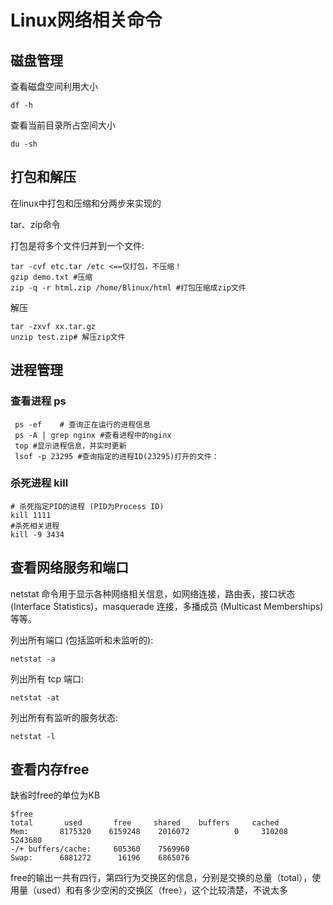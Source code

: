 # Linux网络相关命令

## 磁盘管理

查看磁盘空间利用大小

```text
df -h
```

查看当前目录所占空间大小

```text
du -sh
```

## 打包和解压

在linux中打包和压缩和分两步来实现的

tar、zip命令

打包是将多个文件归并到一个文件:

```text
tar -cvf etc.tar /etc <==仅打包，不压缩！
gzip demo.txt #压缩
zip -q -r html.zip /home/Blinux/html #打包压缩成zip文件
```

解压

```text
tar -zxvf xx.tar.gz
unzip test.zip# 解压zip文件
```

## 进程管理

### 查看进程 ps

```text
 ps -ef    # 查询正在运行的进程信息
 ps -A | grep nginx #查看进程中的nginx
 top #显示进程信息，并实时更新
 lsof -p 23295 #查询指定的进程ID(23295)打开的文件：
```

### 杀死进程 kill

```text
# 杀死指定PID的进程 (PID为Process ID)
kill 1111
#杀死相关进程
kill -9 3434
```

## 查看网络服务和端口

netstat 命令用于显示各种网络相关信息，如网络连接，路由表，接口状态 \(Interface Statistics\)，masquerade 连接，多播成员 \(Multicast Memberships\) 等等。

列出所有端口 \(包括监听和未监听的\):

```text
netstat -a
```

列出所有 tcp 端口:

```text
netstat -at
```

列出所有有监听的服务状态:

```text
netstat -l
```

## 查看内存free

缺省时free的单位为KB

```text
$free
total       used       free     shared    buffers     cached
Mem:       8175320    6159248    2016072          0     310208    5243680
-/+ buffers/cache:     605360    7569960
Swap:      6881272      16196    6865076
```

free的输出一共有四行，第四行为交换区的信息，分别是交换的总量（total），使用量（used）和有多少空闲的交换区（free），这个比较清楚，不说太多

